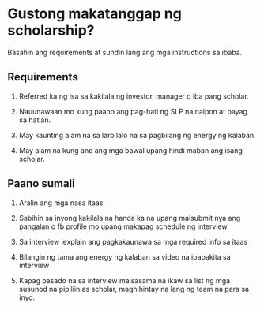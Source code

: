 # Gustong makatanggap ng scholarship?  
Basahin ang requirements at sundin lang ang mga instructions sa ibaba.
## Requirements
1. Referred ka ng isa sa kakilala ng investor, manager o iba pang scholar.  
  
2. Nauunawaan mo kung paano ang pag-hati ng SLP na naipon at payag sa hatian.  
  
3. May kaunting alam na sa laro lalo na sa pagbilang ng energy ng kalaban.

4. May alam na kung ano ang mga bawal upang hindi maban ang isang scholar.  
  
## Paano sumali  
1. Aralin ang mga nasa itaas  
  
2. Sabihin sa inyong kakilala na handa ka na upang maisubmit nya ang pangalan o fb profile mo upang makapag schedule ng interview  
  
3. Sa interview iexplain ang pagkakaunawa sa mga required info sa itaas  
  
4. Bilangin ng tama ang energy ng kalaban sa video na ipapakita sa interview

5. Kapag pasado na sa interview maisasama na ikaw sa list ng mga susunod na pipiliin as scholar, maghihintay na lang ng team na para sa inyo.
